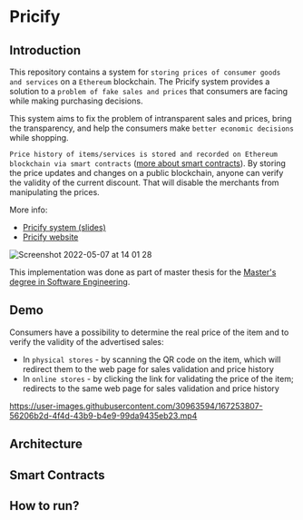 # Pricify

## Introduction

This repository contains a system for `storing prices of consumer goods and services` on a `Ethereum` blockchain.
The Pricify system provides a solution to a `problem of fake sales and prices` that consumers are facing while making purchasing decisions.

This system aims to fix the problem of intransparent sales and prices, bring the transparency, and help the consumers make `better economic decisions` while shopping.

`Price history of items/services is stored and recorded on Ethereum blockchain via smart contracts` ([more about smart contracts](#smart-contracts)). By storing the price updates and changes
on a public blockchain, anyone can verify the validity of the current discount. That will disable the merchants from manipulating the prices.


More info:
- [Pricify system (slides)](https://github.com/krivi95/pricify/files/8645068/Pricify.system.slides.pdf)
- [Pricify website](https://www.pricify.me/)

![Screenshot 2022-05-07 at 14 01 28](https://user-images.githubusercontent.com/30963594/167253443-11b56f16-9056-476b-8b9d-f976ed8f8a7a.png)

This implementation was done as part of master thesis for the [Master's degree in Software Engineering](https://www.etf.bg.ac.rs/en/studies/master-studies/electrical-and-computer-engineering-2019/software-engineering#gsc.tab=0).

## Demo

Consumers have a possibility to determine the real price of the item and to verify the validity of the advertised sales:
- In `physical stores` - by scanning the QR code on the item, which will redirect them to the web page for sales validation and price history
- In `online stores` - by clicking the link for validating the price of the item; redirects to the same web page for sales validation and price history


https://user-images.githubusercontent.com/30963594/167253807-56206b2d-4f4d-43b9-b4e9-99da9435eb23.mp4



## Architecture


## Smart Contracts

## How to run?
